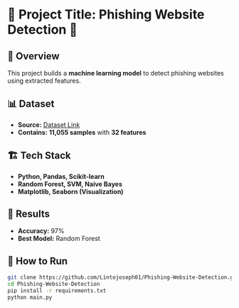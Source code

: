 # 📌 Project Title: Phishing Website Detection 🚀  

## 📂 Overview  
This project builds a **machine learning model** to detect phishing websites using extracted features.  

## 📊 Dataset  
- **Source:** [Dataset Link](https://drive.google.com/file/d/1flQxTNFsrPwIgr9XidGduZb76KnoyXQ3/view)  
- **Contains:** **11,055 samples** with **32 features**  

## 🏗️ Tech Stack  
- **Python, Pandas, Scikit-learn**  
- **Random Forest, SVM, Naive Bayes**  
- **Matplotlib, Seaborn (Visualization)**  

## 🚀 Results  
- **Accuracy:** 97%  
- **Best Model:** Random Forest  

## 🏁 How to Run  
```bash
git clone https://github.com/Lintojoseph01/Phishing-Website-Detection.git
cd Phishing-Website-Detection
pip install -r requirements.txt
python main.py
